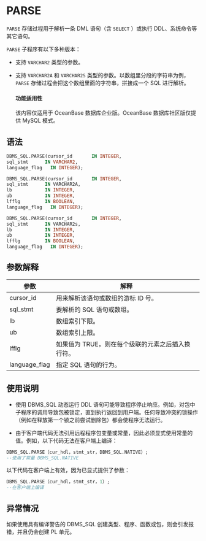 PARSE 
==========================

`PARSE` 存储过程用于解析一条 DML 语句（含 `SELECT` ）或执行 DDL、系统命令等其它语句。

`PARSE` 子程序有以下多种版本：

* 支持 `VARCHAR2` 类型的参数。

  

* 支持 `VARCHAR2A` 和 `VARCHAR2S` 类型的参数。以数组里分段的字符串为例，`PARSE` 存储过程会把这个数组里面的字符串，拼接成一个 SQL 进行解析。

  

  <main id="notice" >
    <h4>功能适用性</h4>
    <p>该内容仅适用于 OceanBase 数据库企业版。OceanBase 数据库社区版仅提供 MySQL 模式。</p>
  </main>


语法 
-----------------------

```sql
DBMS_SQL.PARSE(cursor_id       IN INTEGER,
sql_stmt      IN VARCHAR2, 
language_flag   IN INTEGER);
```



```sql
DBMS_SQL.PARSE(cursor_id       IN INTEGER,
sql_stmt      IN VARCHAR2A, 
lb            IN INTEGER, 
ub            IN INTEGER,
lfflg         IN BOOLEAN, 
language_flag   IN INTEGER);
```



```sql
DBMS_SQL.PARSE(cursor_id       IN INTEGER,
sql_stmt      IN VARCHAR2s, 
lb            IN INTEGER, 
ub            IN INTEGER,
lfflg         IN BOOLEAN, 
language_flag   IN INTEGER);
```



参数解释 
-------------------------



|    **参数**     |           **解释**            |
|---------------|-----------------------------|
| cursor_id     | 用来解析该语句或数组的游标 ID 号。         |
| sql_stmt      | 要解析的 SQL 语句或数组。             |
| lb            | 数组索引下限。                     |
| ub            | 数组索引上限。                     |
| lfflg         | 如果值为 TRUE，则在每个级联的元素之后插入换行符。 |
| language_flag | 指定 SQL 语句的行为。               |



使用说明 
-------------------------

* 使用 DBMS_SQL 动态运行 DDL 语句可能导致程序停止响应。例如，对包中子程序的调用导致包被锁定，直到执行返回到用户端。任何导致冲突的锁操作（例如在释放第一个锁之前尝试删除包）都会使程序无法运行。

  

* 由于客户端代码无法引用远程程序包变量或常量，因此必须显式使用常量的值。例如，以下代码无法在客户端上编译：

  




```sql
DBMS_SQL.PARSE（cur_hdl，stmt_str，DBMS_SQL.NATIVE）;
--使用了常量 DBMS_SQL.NATIVE
```



以下代码在客户端上有效，因为已显式提供了参数：

```sql
DBMS_SQL.PARSE（cur_hdl，stmt_str，1）;
--在客户端上编译
```



异常情况 
-------------------------

如果使用具有编译警告的 DBMS_SQL 创建类型、程序、函数或包，则会引发报错，并且仍会创建 PL 单元。
